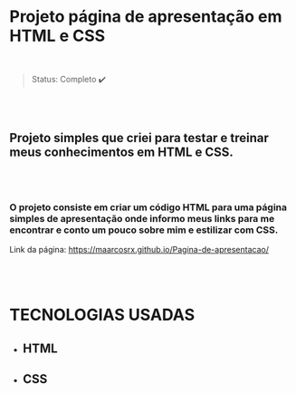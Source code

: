 # **Projeto página de apresentação em HTML e CSS**
<br />

>Status: Completo ✔️ 


<br />
<br />

## Projeto simples que criei para testar e treinar meus conhecimentos em HTML e CSS.
<br />
<br /> 

### O projeto consiste em criar um código HTML para uma página simples de apresentação onde informo meus links para me encontrar e conto um pouco sobre mim e estilizar com CSS.
Link da página: https://maarcosrx.github.io/Pagina-de-apresentacao/
<br />
<br />
<br />
<br />


# TECNOLOGIAS USADAS
+ ## HTML
+ ## CSS
